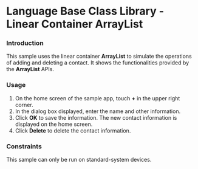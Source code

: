 # Language Base Class Library - Linear Container ArrayList

### Introduction

This sample uses the linear container **ArrayList** to simulate the operations of adding and deleting a contact. It shows the functionalities provided by the **ArrayList** APIs.

### Usage

1. On the home screen of the sample app, touch **+** in the upper right corner.
2. In the dialog box displayed, enter the name and other information.
3. Click **OK** to save the information. The new contact information is displayed on the home screen.
4. Click **Delete** to delete the contact information.

### Constraints

This sample can only be run on standard-system devices.
